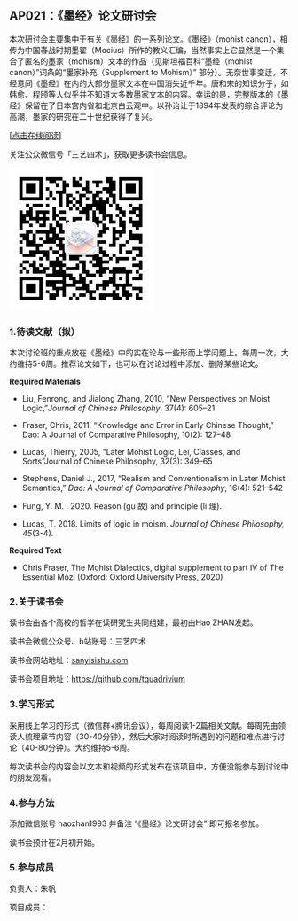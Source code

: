 

## AP021：《墨经》论文研讨会

本次研讨会主要集中于有关《墨经》的一系列论文。《墨经》（mohist canon），相传为中国春战时期墨翟（Mocius）所作的教义汇编，当然事实上它显然是一个集合了匿名的墨家（mohism）文本的作品（见斯坦福百科“墨经（mohist canon）”词条的“墨家补充（Supplement to Mohism）” 部分）。无奈世事变迁，不经意间《墨经》在内的大部分墨家文本在中国消失近千年。唐和宋的知识分子，如韩愈、程颐等人似乎并不知道大多数墨家文本的内容。幸运的是，完整版本的《墨经》保留在了日本宫内省和北京白云观中。以孙诒让于1894年发表的综合评论为高潮，墨家的研究在二十世纪获得了复兴。

[[点击在线阅读]](https://tquadrivium.github.io/mohist-canon/)

关注公众微信号「三艺四术」，获取更多读书会信息。

![](img/qrcode.jpg)

### 1.待读文献（拟）

本次讨论班的重点放在《墨经》中的实在论与一些形而上学问题上。每周一次，大约维持5-6周。推荐论文如下，也可以在讨论过程中添加、删除某些论文。

**Required Materials**

- Liu, Fenrong, and Jialong Zhang, 2010, “New Perspectives on Moist Logic,”*Journal of Chinese Philosophy*, 37(4): 605–21

- Fraser, Chris, 2011, “Knowledge and Error in Early Chinese Thought,” Dao: A Journal of Comparative Philosophy, 10(2): 127–48

- Lucas, Thierry, 2005, “Later Mohist Logic, Lei, Classes, and Sorts”Journal of Chinese Philosophy, 32(3): 349–65

- Stephens, Daniel J., 2017, “Realism and Conventionalism in Later Mohist Semantics,” *Dao: A Journal of Comparative Philosophy*, 16(4): 521–542

- Fung, Y. M. . 2020. Reason (gu 故) and principle (li 理).

- Lucas, T. 2018. Limits of logic in moism. *Journal of Chinese Philosophy,* *45*(3-4).

  

**Required Text**

- Chris Fraser, The Mohist Dialectics, digital supplement to part IV of The Essential Mòzǐ (Oxford: Oxford University Press, 2020)

### 2.关于读书会

读书会由各个高校的哲学在读研究生共同组建，最初由Hao ZHAN发起。

读书会微信公众号、b站账号：三艺四术

读书会网站地址：[sanyisishu.com](sanyisishu.com)

读书会项目地址：https://github.com/tquadrivium

### 3.学习形式

采用线上学习的形式（微信群+腾讯会议），每周阅读1-2篇相关文献。每周先由领读人梳理章节内容（30-40分钟），然后大家对阅读时所遇到的问题和难点进行讨论（40-80分钟）。大约维持5-6周。

每次读书会的内容会以文本和视频的形式发布在该项目中，方便没能参与到讨论中的朋友观看。

### 4.参与方法

添加微信账号 haozhan1993 并备注 “《墨经》论文研讨会” 即可报名参加。

读书会预计在2月初开始。

### 5.参与成员

负责人：朱帆

项目成员：	

